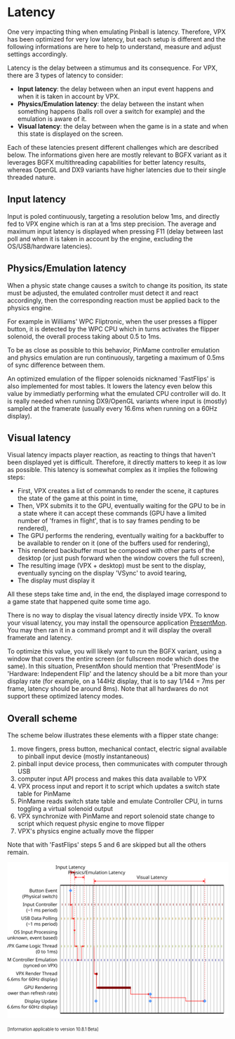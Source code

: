 # Latency

One very impacting thing when emulating Pinball is latency. Therefore, VPX has been optimized for very low latency, but each setup is different and the following informations are here to help to understand, measure and adjust settings accordingly.

Latency is the delay between a stimumus and its consequence. For VPX, there are 3 types of latency to consider:
- **Input latency**: the delay between when an input event happens and when it is taken in account by VPX.
- **Physics/Emulation latency**: the delay between the instant when something happens (balls roll over a switch for example) and the emulation is aware of it.
- **Visual latency**: the delay between when the game is in a state and when this state is displayed on the screen.

Each of these latencies present different challenges which are described below. The informations given here are mostly relevant to BGFX variant as it leverages BGFX multithreading capabilities for better latency results, whereas OpenGL and DX9 variants have higher latencies due to their single threaded nature.


## Input latency

Input is poled continuously, targeting a resolution below 1ms, and directly fed to VPX engine which is ran at a 1ms step precision. The average and maximum input latency is displayed when pressing F11 (delay between last poll and when it is taken in account by the engine, excluding the OS/USB/hardware latencies).


## Physics/Emulation latency

When a physic state change causes a switch to change its position, its state must be adjusted, the emulated controller must detect it and react accordingly, then the corresponding reaction must be applied back to the physics engine.

For example in Williams' WPC Fliptronic, when the user presses a flipper button, it is detected by the WPC CPU which in turns activates the flipper solenoid, the overall process taking about 0.5 to 1ms.

To be as close as possible to this behavior, PinMame controller emulation and physics emulation are run continuously, targeting a maximum of 0.5ms of sync difference between them.

An optimized emulation of the flipper solenoids nicknamed 'FastFlips' is also implemented for most tables. It lowers the latency even below this value by immediatly performing what the emulated CPU controller will do. It is really needed when running DX9/OpenGL variants where input is (mostly) sampled at the framerate (usually every 16.6ms when running on a 60Hz display).


## Visual latency

Visual latency impacts player reaction, as reacting to things that haven't been displayed yet is difficult. Therefore, it directly matters to keep it as low as possible. This latency is somewhat complex as it implies the following steps:
- First, VPX creates a list of commands to render the scene, it captures the state of the game at this point in time,
- Then, VPX submits it to the GPU, eventually waiting for the GPU to be in a state where it can accept these commands (GPU have a limited number of 'frames in flight', that is to say frames pending to be rendered),
- The GPU performs the rendering, eventually waiting for a backbuffer to be available to render on it (one of the buffers used for rendering),
- This rendered backbuffer must be composed with other parts of the desktop (or just push forward when the window covers the full screen),
- The resulting image (VPX + desktop) must be sent to the display, eventually syncing on the display 'VSync' to avoid tearing,
- The display must display it

All these steps take time and, in the end, the displayed image correspond to a game state that happened quite some time ago.


There is no way to display the visual latency directly inside VPX. To know your visual latency, you may install the opensource application [PresentMon](https://github.com/GameTechDev/PresentMon/releases). You may then ran it in a command prompt and it will display the overall framerate and latency.

To optimize this value, you will likely want to run the BGFX variant, using a window that covers the entire screen (or fullscreen mode which does the same). In this situation, PresentMon should mention that 'PresentMode' is 'Hardware: Independent Flip' and the latency should be a bit more than your display rate (for example, on a 144Hz display, that is to say 1/144 = 7ms per frame, latency should be around 8ms). Note that all hardwares do not support these optimized latency modes.


## Overall scheme

The scheme below illustrates these elements with a flipper state change:
1. move fingers, press button, mechanical contact, electric signal available to pinball input device (mostly instantaneous)
2. pinball input device process, then communicates with computer through USB
3. computer input API process and makes this data available to VPX
4. VPX process input and report it to script which updates a switch state table for PinMame
5. PinMame reads switch state table and emulate Controller CPU, in turns toggling a virtual solenoid output
6. VPX synchronize with PinMame and report solenoid state change to script which request physic engine to move flipper
7. VPX's physics engine actually move the flipper

Note that with 'FastFlips' steps 5 and 6 are skipped but all the others remain.

![Latency](img/Latency.svg)


<sub><sup>[Information applicable to version 10.8.1 Beta]</sup></sub>
